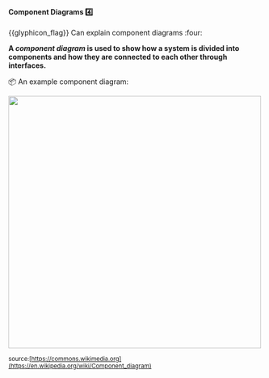 <div id="title">

#### Component Diagrams :four:

</div>
<span id="outcomes">{{glyphicon_flag}} Can explain component diagrams :four:</span>

<div id="body">

**A _component diagram_ is used to show how a system is divided into components and how they are connected to each other through interfaces.**

<tip-box> 

:package: An example component diagram:

<img src="{{baseUrl}}/modeling/modelingStructures/componentDiagrams/images/diagram.png" height="500" /><br>

<sub>source:[https://commons.wikimedia.org](https://en.wikipedia.org/wiki/Component_diagram)</sub>

</tip-box>
</div>

<div id="extras">
</div>
